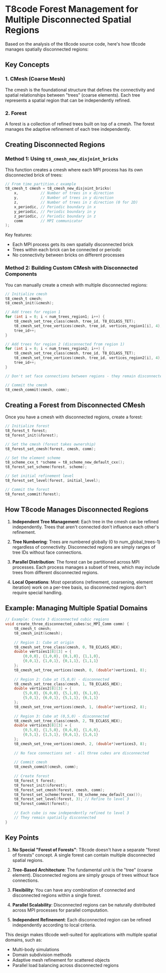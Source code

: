 # T8code Forest Management for Multiple Disconnected Spatial Regions

Based on the analysis of the t8code source code, here's how t8code manages spatially disconnected regions:

## Key Concepts

### 1. **CMesh (Coarse Mesh)**
The cmesh is the foundational structure that defines the connectivity and spatial relationships between "trees" (coarse elements). Each tree represents a spatial region that can be independently refined.

### 2. **Forest**
A forest is a collection of refined trees built on top of a cmesh. The forest manages the adaptive refinement of each tree independently.

## Creating Disconnected Regions

### Method 1: Using `t8_cmesh_new_disjoint_bricks`

This function creates a cmesh where each MPI process has its own disconnected brick of trees:

```c
// From time_partition.c example
t8_cmesh_t cmesh = t8_cmesh_new_disjoint_bricks(
    x,          // Number of trees in x direction
    y,          // Number of trees in y direction  
    z,          // Number of trees in z direction (0 for 2D)
    x_periodic, // Periodic boundary in x
    y_periodic, // Periodic boundary in y
    z_periodic, // Periodic boundary in z
    comm        // MPI communicator
);
```

Key features:
- Each MPI process gets its own spatially disconnected brick
- Trees within each brick can be connected or periodic
- No connectivity between bricks on different processes

### Method 2: Building Custom CMesh with Disconnected Components

You can manually create a cmesh with multiple disconnected regions:

```c
// Initialize cmesh
t8_cmesh_t cmesh;
t8_cmesh_init(&cmesh);

// Add trees for region 1
for (int i = 0; i < num_trees_region1; i++) {
    t8_cmesh_set_tree_class(cmesh, tree_id, T8_ECLASS_TET);
    t8_cmesh_set_tree_vertices(cmesh, tree_id, vertices_region1[i], 4);
    tree_id++;
}

// Add trees for region 2 (disconnected from region 1)
for (int i = 0; i < num_trees_region2; i++) {
    t8_cmesh_set_tree_class(cmesh, tree_id, T8_ECLASS_TET);
    t8_cmesh_set_tree_vertices(cmesh, tree_id, vertices_region2[i], 4);
    tree_id++;
}

// Don't set face connections between regions - they remain disconnected

// Commit the cmesh
t8_cmesh_commit(cmesh, comm);
```

## Creating a Forest from Disconnected CMesh

Once you have a cmesh with disconnected regions, create a forest:

```c
// Initialize forest
t8_forest_t forest;
t8_forest_init(&forest);

// Set the cmesh (forest takes ownership)
t8_forest_set_cmesh(forest, cmesh, comm);

// Set the element scheme
t8_scheme_cxx_t *scheme = t8_scheme_new_default_cxx();
t8_forest_set_scheme(forest, scheme);

// Set initial refinement level
t8_forest_set_level(forest, initial_level);

// Commit the forest
t8_forest_commit(forest);
```

## How T8code Manages Disconnected Regions

1. **Independent Tree Management**: Each tree in the cmesh can be refined independently. Trees that aren't connected don't influence each other's refinement.

2. **Tree Numbering**: Trees are numbered globally (0 to num_global_trees-1) regardless of connectivity. Disconnected regions are simply ranges of tree IDs without face connections.

3. **Parallel Distribution**: The forest can be partitioned across MPI processes. Each process manages a subset of trees, which may include trees from different disconnected regions.

4. **Local Operations**: Most operations (refinement, coarsening, element iteration) work on a per-tree basis, so disconnected regions don't require special handling.

## Example: Managing Multiple Spatial Domains

```c
// Example: Create 3 disconnected cubic regions
void create_three_disconnected_cubes(sc_MPI_Comm comm) {
    t8_cmesh_t cmesh;
    t8_cmesh_init(&cmesh);
    
    // Region 1: Cube at origin
    t8_cmesh_set_tree_class(cmesh, 0, T8_ECLASS_HEX);
    double vertices1[8][3] = {
        {0,0,0}, {1,0,0}, {0,1,0}, {1,1,0},
        {0,0,1}, {1,0,1}, {0,1,1}, {1,1,1}
    };
    t8_cmesh_set_tree_vertices(cmesh, 0, (double*)vertices1, 8);
    
    // Region 2: Cube at (5,0,0) - disconnected
    t8_cmesh_set_tree_class(cmesh, 1, T8_ECLASS_HEX);
    double vertices2[8][3] = {
        {5,0,0}, {6,0,0}, {5,1,0}, {6,1,0},
        {5,0,1}, {6,0,1}, {5,1,1}, {6,1,1}
    };
    t8_cmesh_set_tree_vertices(cmesh, 1, (double*)vertices2, 8);
    
    // Region 3: Cube at (0,5,0) - disconnected
    t8_cmesh_set_tree_class(cmesh, 2, T8_ECLASS_HEX);
    double vertices3[8][3] = {
        {0,5,0}, {1,5,0}, {0,6,0}, {1,6,0},
        {0,5,1}, {1,5,1}, {0,6,1}, {1,6,1}
    };
    t8_cmesh_set_tree_vertices(cmesh, 2, (double*)vertices3, 8);
    
    // No face connections set - all three cubes are disconnected
    
    // Commit cmesh
    t8_cmesh_commit(cmesh, comm);
    
    // Create forest
    t8_forest_t forest;
    t8_forest_init(&forest);
    t8_forest_set_cmesh(forest, cmesh, comm);
    t8_forest_set_scheme(forest, t8_scheme_new_default_cxx());
    t8_forest_set_level(forest, 3); // Refine to level 3
    t8_forest_commit(forest);
    
    // Each cube is now independently refined to level 3
    // They remain spatially disconnected
}
```

## Key Points

1. **No Special "Forest of Forests"**: T8code doesn't have a separate "forest of forests" concept. A single forest can contain multiple disconnected spatial regions.

2. **Tree-Based Architecture**: The fundamental unit is the "tree" (coarse element). Disconnected regions are simply groups of trees without face connections.

3. **Flexibility**: You can have any combination of connected and disconnected regions within a single forest.

4. **Parallel Scalability**: Disconnected regions can be naturally distributed across MPI processes for parallel computation.

5. **Independent Refinement**: Each disconnected region can be refined independently according to local criteria.

This design makes t8code well-suited for applications with multiple spatial domains, such as:
- Multi-body simulations
- Domain subdivision methods
- Adaptive mesh refinement for scattered objects
- Parallel load balancing across disconnected regions